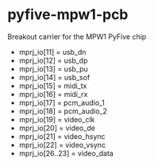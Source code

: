 # pyfive-mpw1-pcb
Breakout carrier for the MPW1 PyFive chip
* mprj_io[11] = usb_dn
* mprj_io[12] = usb_dp
* mprj_io[13] = usb_pu
* mprj_io[14] = usb_sof
* mprj_io[15] = midi_tx
* mprj_io[16] = midi_rx
* mprj_io[17] = pcm_audio_1
* mprj_io[18] = pcm_audio_2
* mprj_io[19] = video_clk
* mprj_io[20] = video_de
* mprj_io[21] = video_hsync
* mprj_io[22] = video_vsync
* mprj_io[26..23] = video_data
